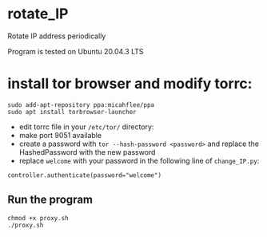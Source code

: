 # rotate_IP
Rotate IP address periodically 

Program is tested on Ubuntu 20.04.3 LTS

# install tor browser and modify torrc:
```
sudo add-apt-repository ppa:micahflee/ppa
sudo apt install torbrowser-launcher
```

- edit torrc file in your `/etc/tor/` directory:
- make port 9051 available
- create a password with `tor --hash-password <password>` and replace the HashedPassword with the new password
- replace `welcome` with your password in the following line of `change_IP.py`:
```
controller.authenticate(password="welcome")
```

## Run the program
```
chmod +x proxy.sh
./proxy.sh
```